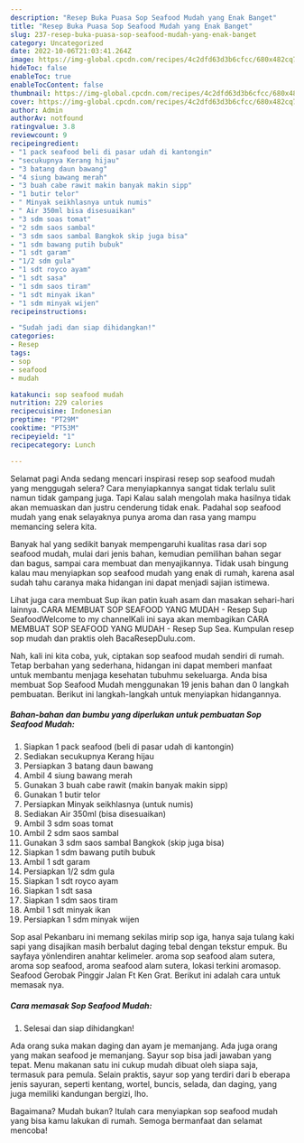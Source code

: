 ```yaml
---
description: "Resep Buka Puasa Sop Seafood Mudah yang Enak Banget"
title: "Resep Buka Puasa Sop Seafood Mudah yang Enak Banget"
slug: 237-resep-buka-puasa-sop-seafood-mudah-yang-enak-banget
category: Uncategorized
date: 2022-10-06T21:03:41.264Z
image: https://img-global.cpcdn.com/recipes/4c2dfd63d3b6cfcc/680x482cq70/sop-seafood-mudah-foto-resep-utama.jpg
hideToc: false
enableToc: true
enableTocContent: false
thumbnail: https://img-global.cpcdn.com/recipes/4c2dfd63d3b6cfcc/680x482cq70/sop-seafood-mudah-foto-resep-utama.jpg
cover: https://img-global.cpcdn.com/recipes/4c2dfd63d3b6cfcc/680x482cq70/sop-seafood-mudah-foto-resep-utama.jpg
author: Admin
authorAv: notfound
ratingvalue: 3.8
reviewcount: 9
recipeingredient:
- "1 pack seafood beli di pasar udah di kantongin"
- "secukupnya Kerang hijau"
- "3 batang daun bawang"
- "4 siung bawang merah"
- "3 buah cabe rawit makin banyak makin sipp"
- "1 butir telor"
- " Minyak seikhlasnya untuk numis"
- " Air 350ml bisa disesuaikan"
- "3 sdm soas tomat"
- "2 sdm saos sambal"
- "3 sdm saos sambal Bangkok skip juga bisa"
- "1 sdm bawang putih bubuk"
- "1 sdt garam"
- "1/2 sdm gula"
- "1 sdt royco ayam"
- "1 sdt sasa"
- "1 sdm saos tiram"
- "1 sdt minyak ikan"
- "1 sdm minyak wijen"
recipeinstructions:

- "Sudah jadi dan siap dihidangkan!"
categories:
- Resep
tags:
- sop
- seafood
- mudah

katakunci: sop seafood mudah 
nutrition: 229 calories
recipecuisine: Indonesian
preptime: "PT29M"
cooktime: "PT53M"
recipeyield: "1"
recipecategory: Lunch

---
```



Selamat pagi Anda sedang mencari inspirasi resep sop seafood mudah yang menggugah selera? Cara menyiapkannya sangat tidak terlalu sulit namun tidak gampang juga. Tapi Kalau salah mengolah maka hasilnya tidak akan memuaskan dan justru cenderung tidak enak. Padahal sop seafood mudah yang enak selayaknya punya aroma dan rasa yang mampu memancing selera kita.


Banyak hal yang sedikit banyak mempengaruhi kualitas rasa dari sop seafood mudah, mulai dari jenis bahan, kemudian pemilihan bahan segar dan bagus, sampai cara membuat dan menyajikannya. Tidak usah bingung kalau mau menyiapkan sop seafood mudah yang enak di rumah, karena asal sudah tahu caranya maka hidangan ini dapat menjadi sajian istimewa.

Lihat juga cara membuat Sup ikan patin kuah asam dan masakan sehari-hari lainnya. CARA MEMBUAT SOP SEAFOOD YANG MUDAH - Resep Sup SeafoodWelcome to my channelKali ini saya akan membagikan CARA MEMBUAT SOP SEAFOOD YANG MUDAH - Resep Sup Sea. Kumpulan resep sop mudah dan praktis oleh BacaResepDulu.com.


Nah, kali ini kita coba, yuk, ciptakan sop seafood mudah sendiri di rumah. Tetap berbahan yang sederhana, hidangan ini dapat memberi manfaat untuk membantu menjaga kesehatan tubuhmu sekeluarga. Anda bisa membuat Sop Seafood Mudah menggunakan 19 jenis bahan dan 0 langkah pembuatan. Berikut ini langkah-langkah untuk menyiapkan hidangannya.

<!--inarticleads1-->

##### Bahan-bahan dan bumbu yang diperlukan untuk pembuatan Sop Seafood Mudah:

1. Siapkan 1 pack seafood (beli di pasar udah di kantongin)
1. Sediakan secukupnya Kerang hijau
1. Persiapkan 3 batang daun bawang
1. Ambil 4 siung bawang merah
1. Gunakan 3 buah cabe rawit (makin banyak makin sipp)
1. Gunakan 1 butir telor
1. Persiapkan  Minyak seikhlasnya (untuk numis)
1. Sediakan  Air 350ml (bisa disesuaikan)
1. Ambil 3 sdm soas tomat
1. Ambil 2 sdm saos sambal
1. Gunakan 3 sdm saos sambal Bangkok (skip juga bisa)
1. Siapkan 1 sdm bawang putih bubuk
1. Ambil 1 sdt garam
1. Persiapkan 1/2 sdm gula
1. Siapkan 1 sdt royco ayam
1. Siapkan 1 sdt sasa
1. Siapkan 1 sdm saos tiram
1. Ambil 1 sdt minyak ikan
1. Persiapkan 1 sdm minyak wijen


Sop asal Pekanbaru ini memang sekilas mirip sop iga, hanya saja tulang kaki sapi yang disajikan masih berbalut daging tebal dengan tekstur empuk. Bu sayfaya yönlendiren anahtar kelimeler. aroma sop seafood alam sutera, aroma sop seafood, aroma seafood alam sutera, lokasi terkini aromasop. Seafood Gerobak Pinggir Jalan Ft Ken Grat. Berikut ini adalah cara untuk memasak nya. 

<!--inarticleads2-->

##### Cara memasak Sop Seafood Mudah:


1. Selesai dan siap dihidangkan!

Ada orang suka makan daging dan ayam je memanjang. Ada juga orang yang makan seafood je memanjang. Sayur sop bisa jadi jawaban yang tepat. Menu makanan satu ini cukup mudah dibuat oleh siapa saja, termasuk para pemula. Selain praktis, sayur sop yang terdiri dari b eberapa jenis sayuran, seperti kentang, wortel, buncis, selada, dan daging, yang juga memiliki kandungan bergizi, lho. 

Bagaimana? Mudah bukan? Itulah cara menyiapkan sop seafood mudah yang bisa kamu lakukan di rumah. Semoga bermanfaat dan selamat mencoba!
